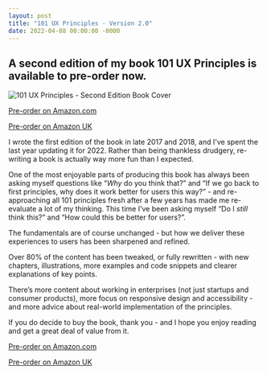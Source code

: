 ```yaml
---
layout: post
title: "101 UX Principles - Version 2.0"
date: 2022-04-08 00:00:00 -0000
---
```

## A second edition of my book 101 UX Principles is available to pre-order now.

![101 UX Principles - Second Edition Book Cover](https://blog.willgrant.org/images/101-ux-2e-cover-mock.png)

<p><a href="https://amzn.to/3jieFpn">Pre-order on Amazon.com</a></p>
<p><a href="https://amzn.to/3rab0ya">Pre-order on Amazon UK</a></p>

I wrote the first edition of the book in late 2017 and 2018, and I've spent the last year updating it for 2022. Rather than being thankless drudgery, re-writing a book is actually way more fun than I expected. 

One of the most enjoyable parts of producing this book has always been asking myself questions like “_Why_ do you think that?” and “If we go back to first principles, why does it work better for users this way?” - and re-approaching all 101 principles fresh after a few years has made me re-evaluate a lot of my thinking. This time I’ve been asking myself “Do I _still_ think this?” and “How could this be better for users?”.

The fundamentals are of course unchanged - but how we deliver these experiences to users has been sharpened and refined. 

Over 80% of the content has been tweaked, or fully rewritten - with new chapters, illustrations, more examples and code snippets and clearer explanations of key points. 

There’s more content about working in enterprises (not just startups and consumer products), more focus on responsive design and accessibility - and more advice about real-world implementation of the principles. 

If you do decide to buy the book, thank you - and I hope you enjoy reading and get a great deal of value from it. 

<p><a href="https://amzn.to/3jieFpn">Pre-order on Amazon.com</a></p>
<p><a href="https://amzn.to/3rab0ya">Pre-order on Amazon UK</a></p>